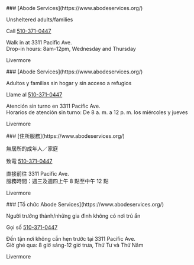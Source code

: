 <RenderIf language="en,tl">
### [Abode Services](https://www.abodeservices.org/)

Unsheltered adults/families

Call [510-371-0447](tel:+1-510-371-0447)

Walk in at 3311 Pacific Ave.  
 Drop-in hours: 8am-12pm, Wednesday and Thursday

Livermore

</RenderIf>
<RenderIf language="es">
 ### [Abode Services](https://www.abodeservices.org/)

Adultos y familias sin hogar y sin acceso a refugios

Llame al [510-371-0447](tel:+1-510-371-0447)

Atención sin turno en 3311 Pacific Ave.  
 Horarios de atención sin turno: De 8 a. m. a 12 p. m. los miércoles y jueves

Livermore

</RenderIf>
<RenderIf language="zh">
### [住所服務](https://www.abodeservices.org/)

無居所的成年人／家庭

致電 [510-371-0447](tel:+1-510-371-0447)

直接前往 3311 Pacific Ave.  
 服務時間：週三及週四上午 8 點至中午 12 點

Livermore

</RenderIf>
<RenderIf language="vi">
### [Tổ chức Abode Services](https://www.abodeservices.org/)

Người trưởng thành/những gia đình không có nơi trú ẩn

Gọi số [510-371-0447](tel:+1-510-371-0447)

Đến tận nơi không cần hẹn trước tại 3311 Pacific Ave.  
 Giờ ghé qua: 8 giờ sáng-12 giờ trưa, Thứ Tư và Thứ Năm

Livermore

</RenderIf>
